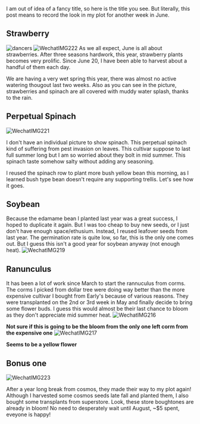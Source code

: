 I am out of idea of a fancy title, so here is the title you see. But literally, this post means to record the look in my plot for another week in June. 

## Strawberry

![dancers](https://user-images.githubusercontent.com/79727789/175827835-68781aa5-41d8-45c4-95d0-9aea486874b8.jpg)
![WechatIMG222](https://user-images.githubusercontent.com/79727789/175828092-80a85f39-09c4-46b8-aa4f-973d502b14f8.jpeg)
As we all expect, June is all about strawberries. After three seasons hardwork, this year, strawberry plants becomes very prolific. Since June 20, I have been able to harvest about a handful of them each day.

We are having a very wet spring this year, there was almost no active watering thougout last two weeks. Also as you can see in the picture, strawberries and spinach are all covered with muddy water splash, thanks to the rain. 

## Perpetual Spinach 

![WechatIMG221](https://user-images.githubusercontent.com/79727789/175830359-3a39b7a5-f4c1-4622-a124-02ee78b5fcda.jpg)

I don't have an individual picture to show spinach. This perpetual spinach kind of suffering from pest invasion on leaves. This cultivar suppose to last full summer long but I am so worried about they bolt in mid summer. This spinach taste somehow salty without adding any seasoning. 

I reused the spinach row to plant more bush yellow bean this morning, as I learned bush type bean doesn't require any supporting trellis. Let's see how it goes.

## Soybean 

Because the edamame bean I planted last year was a great success, I hoped to duplicate it again. But I was too cheap to buy new seeds, or I just don't have enough space/ethusium. Instead, I reused leafover seeds from last year. The germination rate is quite low, so far, this is the only one comes out. But I guess this isn't a good year for soybean anyway (not enough heat).
![WechatIMG219](https://user-images.githubusercontent.com/79727789/175831143-66b52e38-b390-4148-b4f9-7003b1b71801.jpeg)


## Ranunculus

It has been a lot of work since March to start the rannuculus from corms. The corms I picked from dollar tree were doing way better than the more expensive cultivar I bought from Early's because of various reasons. They were transplanted on the 2nd or 3rd week in May and finally decide to bring some flower buds. I guess this would almost be their last chance to bloom as they don't appreciate mid summer heat. 
![WechatIMG216](https://user-images.githubusercontent.com/79727789/175831470-d30fd322-aac5-411e-b1cf-cf457d068b9d.jpeg)

**Not sure if this is going to be the bloom from the only one left corm from the expensive one**
![WechatIMG217](https://user-images.githubusercontent.com/79727789/175831471-dbdb5903-11da-4a05-a84a-5b1c878620cb.jpeg)

**Seems to be a yellow flower** 


## Bonus one
![WechatIMG223](https://user-images.githubusercontent.com/79727789/175831719-5bbd6f39-872b-4647-9282-0ae001a53bfa.jpeg)

After a year long break from cosmos, they made their way to my plot again! Although I harvested some cosmos seeds late fall and planted them, I also bought some transplants from superstore. Look, these store boughtones are already in bloom! No need to desperately wait until August, ~$5 spent, eveyone is happy!
